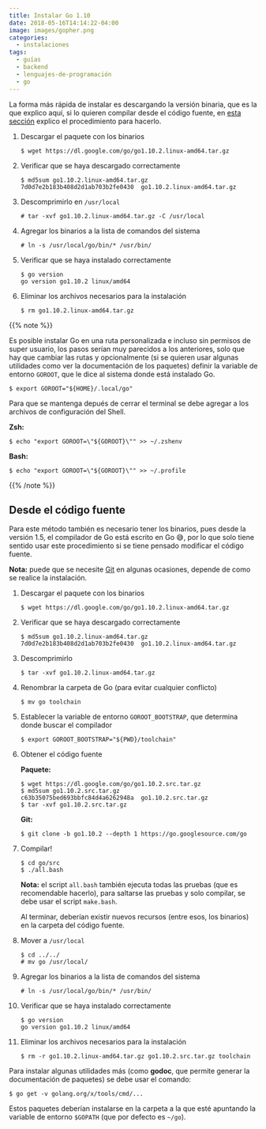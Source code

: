 ```yaml
---
title: Instalar Go 1.10
date: 2018-05-16T14:14:22-04:00
image: images/gopher.png
categories:
  - instalaciones
tags:
  - guías
  - backend
  - lenguajes-de-programación
  - go
---
```


La forma más rápida de instalar es descargando la versión binaria, que es la
que explico aquí, si lo quieren compilar desde el código fuente, en
[esta sección](#desde-el-código-fuente) explico el procedimiento para
hacerlo.

1. Descargar el paquete con los binarios

    ```shell-session
    $ wget https://dl.google.com/go/go1.10.2.linux-amd64.tar.gz
    ```

2. Verificar que se haya descargado correctamente

    ```shell-session
    $ md5sum go1.10.2.linux-amd64.tar.gz
    7d0d7e2b183b408d2d1ab703b2fe0430  go1.10.2.linux-amd64.tar.gz
    ```

3. Descomprimirlo en `/usr/local`

    ```shell-session
    # tar -xvf go1.10.2.linux-amd64.tar.gz -C /usr/local
    ```

4. Agregar los binarios a la lista de comandos del sistema

    ```shell-session
    # ln -s /usr/local/go/bin/* /usr/bin/
    ```

5. Verificar que se haya instalado correctamente

    ```shell-session
    $ go version
    go version go1.10.2 linux/amd64
    ```

6. Eliminar los archivos necesarios para la instalación

    ```shell-session
    $ rm go1.10.2.linux-amd64.tar.gz
    ```

{{% note %}}

Es posible instalar Go en una ruta personalizada e incluso sin permisos de
super usuario, los pasos serían muy parecidos a los anteriores, solo que hay
que cambiar las rutas y opcionalmente (si se quieren usar algunas utilidades
como ver la documentación de los paquetes) definir la variable de entorno
`GOROOT`, que le dice al sistema donde está instalado Go.

```shell-session
$ export GOROOT="${HOME}/.local/go"
```

Para que se mantenga depués de cerrar el terminal se debe agregar a los
archivos de configuración del Shell.

**Zsh:**

```shell-session
$ echo "export GOROOT=\"${GOROOT}\"" >> ~/.zshenv
```

**Bash:**

```shell-session
$ echo "export GOROOT=\"${GOROOT}\"" >> ~/.profile
```

{{% /note %}}

## Desde el código fuente

Para este método también es necesario tener los binarios, pues desde la
versión 1.5, el compilador de Go está escrito en Go 😅, por lo que solo
tiene sentido usar este procedimiento si se tiene pensado modificar el código
fuente.

**Nota:** puede que se necesite [Git](https://git-scm.com/) en algunas
ocasiones, depende de como se realice la instalación.

1. Descargar el paquete con los binarios

    ```shell-session
    $ wget https://dl.google.com/go/go1.10.2.linux-amd64.tar.gz
    ```

2. Verificar que se haya descargado correctamente

    ```shell-session
    $ md5sum go1.10.2.linux-amd64.tar.gz
    7d0d7e2b183b408d2d1ab703b2fe0430  go1.10.2.linux-amd64.tar.gz
    ```


3. Descomprimirlo

    ```shell-session
    $ tar -xvf go1.10.2.linux-amd64.tar.gz
    ```

4. Renombrar la carpeta de Go (para evitar cualquier conflicto)

    ```shell-session
    $ mv go toolchain
    ```

5. Establecer la variable de entorno `GOROOT_BOOTSTRAP`, que determina donde
   buscar el compilador

    ```shell-session
    $ export GOROOT_BOOTSTRAP="${PWD}/toolchain"
    ```

6. Obtener el código fuente

    **Paquete:**

    ```shell-session
    $ wget https://dl.google.com/go/go1.10.2.src.tar.gz
    $ md5sum go1.10.2.src.tar.gz
    c63b35075bed693bbfc84d4a6262948a  go1.10.2.src.tar.gz
    $ tar -xvf go1.10.2.src.tar.gz
    ```

    **Git:**

    ```shell-session
    $ git clone -b go1.10.2 --depth 1 https://go.googlesource.com/go
    ```

7. Compilar!

    ```shell-session
    $ cd go/src
    $ ./all.bash
    ```

    **Nota:** el script `all.bash` también ejecuta todas las pruebas (que es
    recomendable hacerlo), para saltarse las pruebas y solo compilar, se debe
    usar el script `make.bash`.

    Al terminar, deberían existir nuevos recursos (entre esos, los binarios)
    en la carpeta del código fuente.

8. Mover a `/usr/local`

    ```shell-session
    $ cd ../../
    # mv go /usr/local/
    ```

9. Agregar los binarios a la lista de comandos del sistema

    ```shell-session
    # ln -s /usr/local/go/bin/* /usr/bin/
    ```

10. Verificar que se haya instalado correctamente

    ```shell-session
    $ go version
    go version go1.10.2 linux/amd64
    ```

11. Eliminar los archivos necesarios para la instalación

    ```shell-session
    $ rm -r go1.10.2.linux-amd64.tar.gz go1.10.2.src.tar.gz toolchain
    ```

Para instalar algunas utilidades más (como **godoc**, que permite generar la
documentación de paquetes) se debe usar el comando:

```shell-session
$ go get -v golang.org/x/tools/cmd/...
```

Estos paquetes deberían instalarse en la carpeta a la que esté apuntando la
variable de entorno `$GOPATH` (que por defecto es `~/go`).

